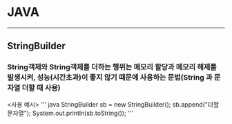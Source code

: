# JAVA
---------
## StringBuilder
### String객체와 String객체를 더하는 행위는 메모리 할당과 메모리 해제를 발생시켜, 성능(시간초과)이 좋지 않기 때문에 사용하는 문법(String 과 문자열 더할 때 사용)
<사용 예시>
''' java
StringBuilder sb = new StringBuilder();
sb.append("더할 문자열");
System.out.println(sb.toString());
'''
